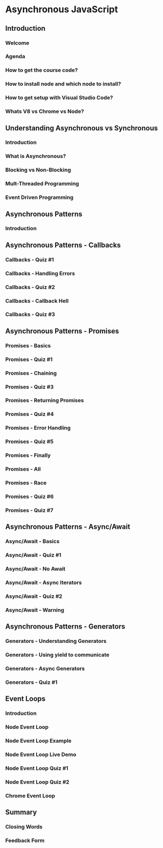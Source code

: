 # Asynchronous JavaScript #

## Introduction ##
### Welcome ###
### Agenda ###
### How to get the course code? ###
### How to install node and which node to install? ###
### How to get setup with Visual Studio Code? ###
### Whats V8 vs Chrome vs Node? ###

## Understanding Asynchronous vs Synchronous ##
### Introduction ###
### What is Asynchronous? ###
### Blocking vs Non-Blocking ###
### Mult-Threaded Programming ###
### Event Driven Programming ###

## Asynchronous Patterns ##
### Introduction ###

## Asynchronous Patterns - Callbacks ##
### Callbacks - Quiz #1 ###
### Callbacks - Handling Errors ###
### Callbacks - Quiz #2 ###
### Callbacks - Callback Hell ###
### Callbacks - Quiz #3 ###

## Asynchronous Patterns - Promises ##
### Promises - Basics ###
### Promises - Quiz #1 ###
### Promises - Chaining ###
### Promises - Quiz #3 ###
### Promises - Returning Promises ###
### Promises - Quiz #4 ###
### Promises - Error Handling ###
### Promises - Quiz #5 ###
### Promises - Finally ###
### Promises - All ###
### Promises - Race ###
### Promises - Quiz #6 ###
### Promises - Quiz #7 ###

## Asynchronous Patterns - Async/Await ##
### Async/Await - Basics ###
### Async/Await - Quiz #1 ###
### Async/Await - No Await ###
### Async/Await - Async Iterators ###
### Async/Await - Quiz #2 ###
### Async/Await - Warning ###

## Asynchronous Patterns - Generators ##
### Generators - Understanding Generators ###
### Generators - Using yield to communicate ###
### Generators - Async Generators ###
### Generators - Quiz #1 ###

## Event Loops ##
### Introduction ###
### Node Event Loop ###
### Node Event Loop Example ###
### Node Event Loop Live Demo ###
### Node Event Loop Quiz #1 ###
### Node Event Loop Quiz #2 ###
### Chrome Event Loop ###

## Summary ##
### Closing Words ###
### Feedback Form ###